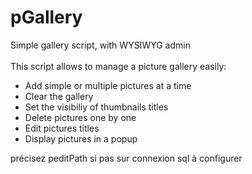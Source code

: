 pGallery
========

Simple gallery script, with WYSIWYG admin<br>
<br>
This script allows to manage a picture gallery easily:<br>
<ul>
<li>Add simple or multiple pictures at a time</li>
<li>Clear the gallery</li>
<li>Set the visibiliy of thumbnails titles</li>
<li>Delete pictures one by one</li>
<li>Edit pictures titles</li>
<li>Display pictures in a popup</li>
</ul>

précisez peditPath si pas sur
connexion sql à configurer